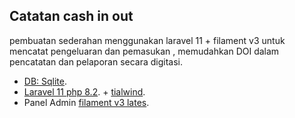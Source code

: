 
## Catatan cash in out 

pembuatan sederahan menggunakan laravel 11 +  filament v3 untuk mencatat pengeluaran dan pemasukan  ,  memudahkan DOI dalam pencatatan dan pelaporan secara digitasi.

- [DB: Sqlite](https://www.sqlite.org/).
- [Laravel 11 php 8.2](https://laravel.com/docs/11.x). + [tialwind](https://tailwindcss.com/).
- Panel Admin [filament v3 lates](https://filamentphp.com/).

